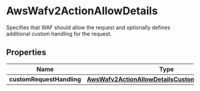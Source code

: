 

# AwsWafv2ActionAllowDetails

 Specifies that WAF should allow the request and optionally defines additional custom handling for the request. 

## Properties

| Name | Type | Description | Notes |
|------------ | ------------- | ------------- | -------------|
|**customRequestHandling** | [**AwsWafv2ActionAllowDetailsCustomRequestHandling**](AwsWafv2ActionAllowDetailsCustomRequestHandling.md) |  |  [optional] |



